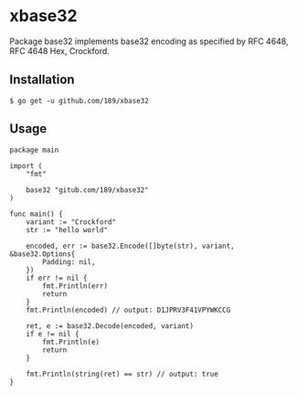 # xbase32

Package base32 implements base32 encoding as specified by RFC 4648, RFC 4648 Hex, Crockford.

## Installation

```
$ go get -u github.com/189/xbase32
```

## Usage

```
package main

import (
	"fmt"

	base32 "gitub.com/189/xbase32"
)

func main() {
	variant := "Crockford"
	str := "hello world"

	encoded, err := base32.Encode([]byte(str), variant, &base32.Options{
		Padding: nil,
	})
	if err != nil {
		fmt.Println(err)
		return
	}
	fmt.Println(encoded) // output: D1JPRV3F41VPYWKCCG

	ret, e := base32.Decode(encoded, variant)
	if e != nil {
		fmt.Println(e)
		return
	}

	fmt.Println(string(ret) == str) // output: true
}


```
